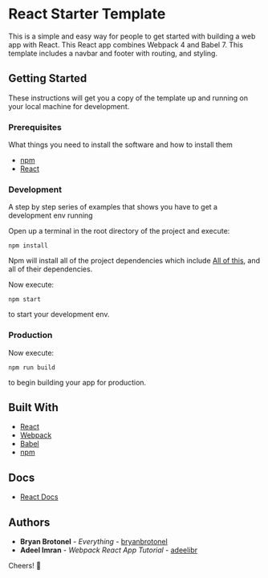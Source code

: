 # React Starter Template

This is a simple and easy way for people to get started with building a web app with React. This React app combines Webpack 4 and Babel 7. This template includes a navbar and footer with routing, and styling.

## Getting Started

These instructions will get you a copy of the template up and running on your local machine for development.

### Prerequisites

What things you need to install the software and how to install them

- [npm](https://www.npmjs.com/get-npm)
- [React](https://reactjs.org/docs/add-react-to-a-new-app.html)

### Development

A step by step series of examples that shows you have to get a development env running

Open up a terminal in the root directory of the project and execute:

    npm install

Npm will install all of the project dependencies which include [All of this](#built-with), and all of their dependencies.

Now execute:

    npm start

to start your development env.

### Production

Now execute:

    npm run build

to begin building your app for production.

## Built With

- [React](https://reactjs.org/)
- [Webpack](https://webpack.js.org/)
- [Babel](https://babeljs.io/)
- [npm](https://www.npmjs.com/)

## Docs

- [React Docs](React.md)

## Authors

- **Bryan Brotonel** - _Everything_ - [bryanbrotonel](https://github.com/bryanbrotonel)
- **Adeel Imran** - _Webpack React App Tutorial_ - [adeelibr](https://github.com/adeelibr)

Cheers! :tada:
